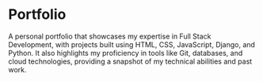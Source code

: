 # Portfolio
A personal portfolio that showcases my expertise in Full Stack Development, with projects built using HTML, CSS, JavaScript, Django, and Python. It also highlights my proficiency in tools like Git, databases, and cloud technologies, providing a snapshot of my technical abilities and past work.
